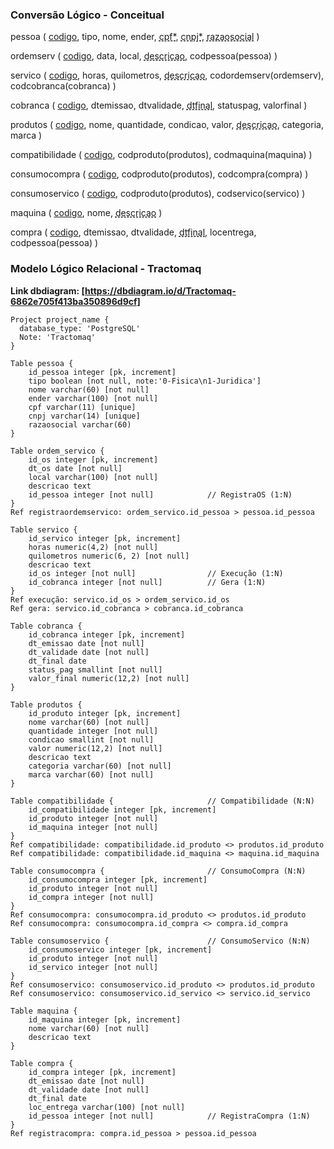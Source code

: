 ### Conversão Lógico - Conceitual

pessoa (
    <u>codigo</u>, 
    tipo, 
    nome, 
    ender, 
    <u style="text-decoration: underline dashed;">cpf*</u>,
    <u style="text-decoration: underline dashed;">cnpj*</u>,
    <u style="text-decoration: underline dashed;">razaosocial</u>
)

ordemserv (
    <u>codigo</u>,
    data,
    local,
    <u style="text-decoration: underline dashed;">descricao</u>,
    codpessoa(pessoa)           <!-- RegistraOS (1:N) -->
)

servico (
    <u>codigo</u>,
    horas,
    quilometros,
    <u style="text-decoration: underline dashed;">descricao</u>,
    codordemserv(ordemserv),    <!-- Execução (1:N) -->
    codcobranca(cobranca)       <!-- Gera (1:N) -->
)

cobranca (
    <u>codigo</u>,
    dtemissao,
    dtvalidade,
    <u style="text-decoration: underline dashed;">dtfinal</u>,
    statuspag,
    valorfinal
)

produtos (
    <u>codigo</u>,
    nome,
    quantidade,
    condicao,
    valor,
    <u style="text-decoration: underline dashed;">descricao</u>,
    categoria,
    marca
)

compatibilidade (               <!-- Compatibilidade (N:N) -->
    <u>codigo</u>,
    codproduto(produtos),
    codmaquina(maquina)
)

consumocompra (                 <!-- ConsumoCompra (N:N) -->
    <u>codigo</u>,
    codproduto(produtos),
    codcompra(compra)
)

consumoservico (                <!-- ConsumoServico (N:N) -->
    <u>codigo</u>,
    codproduto(produtos),
    codservico(servico)
)

maquina (
    <u>codigo</u>,
    nome,
    <u style="text-decoration: underline dashed;">descricao</u>
)

compra (
    <u>codigo</u>,
    dtemissao,
    dtvalidade,
    <u style="text-decoration: underline dashed;">dtfinal</u>,
    locentrega,
    codpessoa(pessoa)           <!-- RegistraCompra (1:N) -->
)


### Modelo Lógico Relacional - Tractomaq

**Link dbdiagram: [https://dbdiagram.io/d/Tractomaq-6862e705f413ba350896d9cf]**

```
Project project_name {
  database_type: 'PostgreSQL'
  Note: 'Tractomaq'
}

Table pessoa {
    id_pessoa integer [pk, increment]
    tipo boolean [not null, note:'0-Fisica\n1-Juridica']
    nome varchar(60) [not null]
    ender varchar(100) [not null]
    cpf varchar(11) [unique]
    cnpj varchar(14) [unique]
    razaosocial varchar(60)
}

Table ordem_servico {
    id_os integer [pk, increment]
    dt_os date [not null]
    local varchar(100) [not null]
    descricao text
    id_pessoa integer [not null]            // RegistraOS (1:N)
}
Ref registraordemservico: ordem_servico.id_pessoa > pessoa.id_pessoa

Table servico {
    id_servico integer [pk, increment]
    horas numeric(4,2) [not null]
    quilometros numeric(6, 2) [not null]
    descricao text
    id_os integer [not null]                // Execução (1:N)
    id_cobranca integer [not null]          // Gera (1:N)
}
Ref execução: servico.id_os > ordem_servico.id_os
Ref gera: servico.id_cobranca > cobranca.id_cobranca

Table cobranca {
    id_cobranca integer [pk, increment]
    dt_emissao date [not null]
    dt_validade date [not null]
    dt_final date
    status_pag smallint [not null]
    valor_final numeric(12,2) [not null]
}

Table produtos {
    id_produto integer [pk, increment]
    nome varchar(60) [not null]
    quantidade integer [not null]
    condicao smallint [not null]
    valor numeric(12,2) [not null]
    descricao text
    categoria varchar(60) [not null]
    marca varchar(60) [not null]
}

Table compatibilidade {                     // Compatibilidade (N:N)
    id_compatibilidade integer [pk, increment]
    id_produto integer [not null]
    id_maquina integer [not null]
}
Ref compatibilidade: compatibilidade.id_produto <> produtos.id_produto
Ref compatibilidade: compatibilidade.id_maquina <> maquina.id_maquina

Table consumocompra {                       // ConsumoCompra (N:N)
    id_consumocompra integer [pk, increment]
    id_produto integer [not null]
    id_compra integer [not null]
}
Ref consumocompra: consumocompra.id_produto <> produtos.id_produto
Ref consumocompra: consumocompra.id_compra <> compra.id_compra

Table consumoservico {                      // ConsumoServico (N:N)
    id_consumoservico integer [pk, increment]
    id_produto integer [not null]
    id_servico integer [not null]
}
Ref consumoservico: consumoservico.id_produto <> produtos.id_produto
Ref consumoservico: consumoservico.id_servico <> servico.id_servico

Table maquina {
    id_maquina integer [pk, increment]
    nome varchar(60) [not null]
    descricao text
}

Table compra {
    id_compra integer [pk, increment]
    dt_emissao date [not null]
    dt_validade date [not null]
    dt_final date
    loc_entrega varchar(100) [not null]
    id_pessoa integer [not null]            // RegistraCompra (1:N)
}
Ref registracompra: compra.id_pessoa > pessoa.id_pessoa
```
